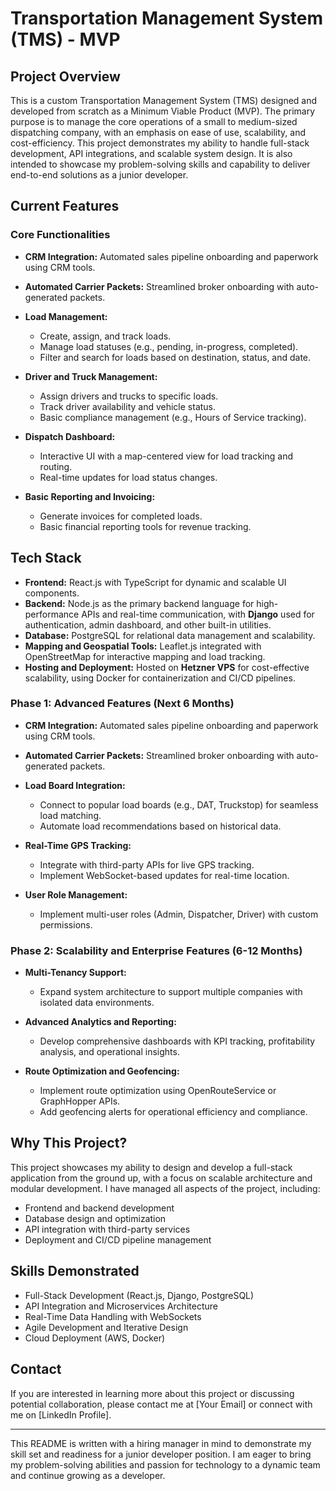 # Transportation Management System (TMS) - MVP

## Project Overview
This is a custom Transportation Management System (TMS) designed and developed from scratch as a Minimum Viable Product (MVP). The primary purpose is to manage the core operations of a small to medium-sized dispatching company, with an emphasis on ease of use, scalability, and cost-efficiency. This project demonstrates my ability to handle full-stack development, API integrations, and scalable system design. It is also intended to showcase my problem-solving skills and capability to deliver end-to-end solutions as a junior developer.

## Current Features
### Core Functionalities
- **CRM Integration:** Automated sales pipeline onboarding and paperwork using CRM tools.
- **Automated Carrier Packets:** Streamlined broker onboarding with auto-generated packets.
- **Load Management:**
  - Create, assign, and track loads.
  - Manage load statuses (e.g., pending, in-progress, completed).
  - Filter and search for loads based on destination, status, and date.

- **Driver and Truck Management:**
  - Assign drivers and trucks to specific loads.
  - Track driver availability and vehicle status.
  - Basic compliance management (e.g., Hours of Service tracking).

- **Dispatch Dashboard:**
  - Interactive UI with a map-centered view for load tracking and routing.
  - Real-time updates for load status changes.

- **Basic Reporting and Invoicing:**
  - Generate invoices for completed loads.
  - Basic financial reporting tools for revenue tracking.

## Tech Stack
- **Frontend:** React.js with TypeScript for dynamic and scalable UI components.
- **Backend:** Node.js as the primary backend language for high-performance APIs and real-time communication, with **Django** used for authentication, admin dashboard, and other built-in utilities.
- **Database:** PostgreSQL for relational data management and scalability.
- **Mapping and Geospatial Tools:** Leaflet.js integrated with OpenStreetMap for interactive mapping and load tracking.
- **Hosting and Deployment:** Hosted on **Hetzner VPS** for cost-effective scalability, using Docker for containerization and CI/CD pipelines.


### Phase 1: Advanced Features (Next 6 Months)
- **CRM Integration:** Automated sales pipeline onboarding and paperwork using CRM tools.

- **Automated Carrier Packets:** Streamlined broker onboarding with auto-generated packets.
  
- **Load Board Integration:**
  - Connect to popular load boards (e.g., DAT, Truckstop) for seamless load matching.
  - Automate load recommendations based on historical data.
    
- **Real-Time GPS Tracking:**
  - Integrate with third-party APIs for live GPS tracking.
  - Implement WebSocket-based updates for real-time location.

- **User Role Management:**
  - Implement multi-user roles (Admin, Dispatcher, Driver) with custom permissions.

### Phase 2: Scalability and Enterprise Features (6-12 Months)
- **Multi-Tenancy Support:**
  - Expand system architecture to support multiple companies with isolated data environments.

- **Advanced Analytics and Reporting:**
  - Develop comprehensive dashboards with KPI tracking, profitability analysis, and operational insights.

- **Route Optimization and Geofencing:**
  - Implement route optimization using OpenRouteService or GraphHopper APIs.
  - Add geofencing alerts for operational efficiency and compliance.

## Why This Project?
This project showcases my ability to design and develop a full-stack application from the ground up, with a focus on scalable architecture and modular development. I have managed all aspects of the project, including:
- Frontend and backend development
- Database design and optimization
- API integration with third-party services
- Deployment and CI/CD pipeline management

## Skills Demonstrated
- Full-Stack Development (React.js, Django, PostgreSQL)
- API Integration and Microservices Architecture
- Real-Time Data Handling with WebSockets
- Agile Development and Iterative Design
- Cloud Deployment (AWS, Docker)

## Contact
If you are interested in learning more about this project or discussing potential collaboration, please contact me at [Your Email] or connect with me on [LinkedIn Profile].

---
This README is written with a hiring manager in mind to demonstrate my skill set and readiness for a junior developer position. I am eager to bring my problem-solving abilities and passion for technology to a dynamic team and continue growing as a developer.
